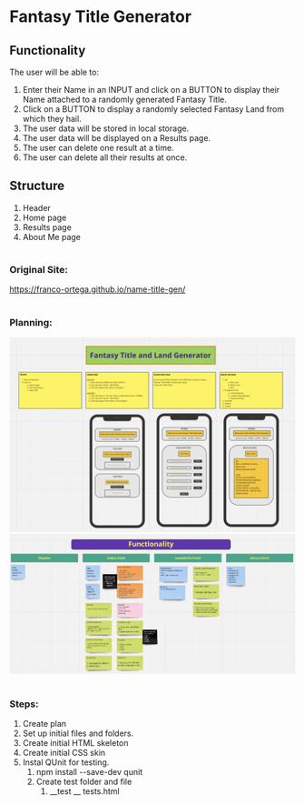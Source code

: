 # Fantasy Title Generator

## Functionality
The user will be able to:
1. Enter their Name in an INPUT and click on a BUTTON to display their Name attached to a randomly generated Fantasy Title.
1. Click on a BUTTON to display a randomly selected Fantasy Land from which they hail.
1. The user data will be stored in local storage.
1. The user data will be displayed on a Results page.
1. The user can delete one result at a time.
1. The user can delete all their results at once.

## Structure
1. Header
1. Home page
1. Results page
1. About Me page

#

### Original Site:

https://franco-ortega.github.io/name-title-gen/

#

### Planning:

![Image of planPart1](./planPart1.png)
![Image of planPart2](./planPart2.png)

#

### Steps:

1. Create plan
1. Set up initial files and folders.
1. Create initial HTML skeleton
1. Create initial CSS skin
1. Instal QUnit for testing.
    1. npm install --save-dev qunit
    1. Create test folder and file
        1. __test __
            tests.html

